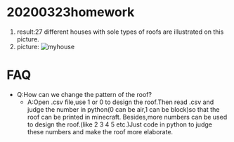 
# 20200323homework
1. result:27 different houses with sole types of roofs are illustrated on this picture.
2. picture:
![myhouse](https://github.com/shiep18/EIS2020/blob/master/students/YIFAN%20SUN/myhouse/myhouse.jpg)


# FAQ 
* Q:How can we change the pattern of the roof?   
  * A:Open .csv file,use 1 or 0 to design the roof.Then read .csv and judge the number in python(0 can be air,1 can be block)so that the roof can be printed in minecraft.
     Besides,more numbers can be used to design the roof.(like 2 3 4 5 etc.)Just code in python to judge these numbers and make the roof more elaborate.

